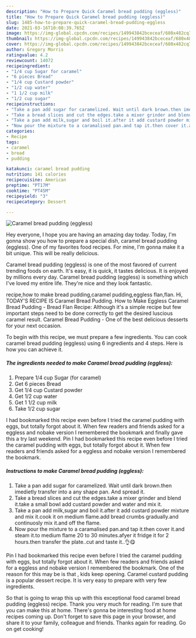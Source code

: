 ```yaml
---
description: "How to Prepare Quick Caramel bread pudding (eggless)"
title: "How to Prepare Quick Caramel bread pudding (eggless)"
slug: 1485-how-to-prepare-quick-caramel-bread-pudding-eggless
date: 2021-03-16T10:08:39.765Z
image: https://img-global.cpcdn.com/recipes/149943842bceceaf/680x482cq70/caramel-bread-pudding-eggless-recipe-main-photo.jpg
thumbnail: https://img-global.cpcdn.com/recipes/149943842bceceaf/680x482cq70/caramel-bread-pudding-eggless-recipe-main-photo.jpg
cover: https://img-global.cpcdn.com/recipes/149943842bceceaf/680x482cq70/caramel-bread-pudding-eggless-recipe-main-photo.jpg
author: Gregory Morris
ratingvalue: 4.2
reviewcount: 14072
recipeingredient:
- "1/4 cup Sugar for caramel"
- "6 pieces Bread"
- "1/4 cup Custard powder"
- "1/2 cup water"
- "1 1/2 cup milk"
- "1/2 cup sugar"
recipeinstructions:
- "Take a pan add sugar for caramelized. Wait until dark brown.then imedietly transfer into a any shape pan. And spread it."
- "Take a bread slices and cut the edges.take a mixer grinder and blend it.take a small bowl add custard powder and water and mix it."
- "Take a pan add milk,sugar and boil it.after it add custard powder mixture and mix it.cook it on medium flame.add bread crumbs gradually.and continuosly mix it.and off the flame."
- "Now pour the mixture to a caramalised pan.and tap it.then cover it.and steam it.to medium flame 20 to 30 minutes.afyer it fridge it for 2 hours.then transfer the plate..cut and taste it..👌😋"
categories:
- Recipe
tags:
- caramel
- bread
- pudding

katakunci: caramel bread pudding 
nutrition: 141 calories
recipecuisine: American
preptime: "PT17M"
cooktime: "PT45M"
recipeyield: "3"
recipecategory: Dessert

---
```



![Caramel bread pudding (eggless)](https://img-global.cpcdn.com/recipes/149943842bceceaf/680x482cq70/caramel-bread-pudding-eggless-recipe-main-photo.jpg)

Hey everyone, I hope you are having an amazing day today. Today, I'm gonna show you how to prepare a special dish, caramel bread pudding (eggless). One of my favorites food recipes. For mine, I'm gonna make it a bit unique. This will be really delicious.

Caramel bread pudding (eggless) is one of the most favored of current trending foods on earth. It's easy, it is quick, it tastes delicious. It is enjoyed by millions every day. Caramel bread pudding (eggless) is something which I've loved my entire life. They're nice and they look fantastic.

recipe,how to make bread pudding,caramel pudding,eggless flan,flan. Hi, TODAY&#39;S RECIPE IS Caramel Bread Pudding. How to Make Eggless Caramel Bread Pudding - Bread Flan Recipe: Although it&#39;s a simple recipe but few important steps need to be done correctly to get the desired luscious caramel result. Caramel Bread Pudding - One of the best delicious desserts for your next occasion.


To begin with this recipe, we must prepare a few ingredients. You can cook caramel bread pudding (eggless) using 6 ingredients and 4 steps. Here is how you can achieve it.

<!--inarticleads1-->

##### The ingredients needed to make Caramel bread pudding (eggless):

1. Prepare 1/4 cup Sugar (for caramel)
1. Get 6 pieces Bread
1. Get 1/4 cup Custard powder
1. Get 1/2 cup water
1. Get 1 1/2 cup milk
1. Take 1/2 cup sugar


I had bookmarked this recipe even before I tried the caramel pudding with eggs, but totally forgot about it. When few readers and friends asked for a eggless and nobake version I remembered the bookmark and finally gave this a try last weekend. Pin I had bookmarked this recipe even before I tried the caramel pudding with eggs, but totally forgot about it. When few readers and friends asked for a eggless and nobake version I remembered the bookmark. 

<!--inarticleads2-->

##### Instructions to make Caramel bread pudding (eggless):

1. Take a pan add sugar for caramelized. Wait until dark brown.then imedietly transfer into a any shape pan. And spread it.
1. Take a bread slices and cut the edges.take a mixer grinder and blend it.take a small bowl add custard powder and water and mix it.
1. Take a pan add milk,sugar and boil it.after it add custard powder mixture and mix it.cook it on medium flame.add bread crumbs gradually.and continuosly mix it.and off the flame.
1. Now pour the mixture to a caramalised pan.and tap it.then cover it.and steam it.to medium flame 20 to 30 minutes.afyer it fridge it for 2 hours.then transfer the plate..cut and taste it..👌😋


Pin I had bookmarked this recipe even before I tried the caramel pudding with eggs, but totally forgot about it. When few readers and friends asked for a eggless and nobake version I remembered the bookmark. One of the reason for this may be is that , kids keep opening. Caramel custard pudding is a popular dessert recipe. It is very easy to prepare with very few ingredients. 

So that is going to wrap this up with this exceptional food caramel bread pudding (eggless) recipe. Thank you very much for reading. I'm sure that you can make this at home. There's gonna be interesting food at home recipes coming up. Don't forget to save this page in your browser, and share it to your family, colleague and friends. Thanks again for reading. Go on get cooking!
